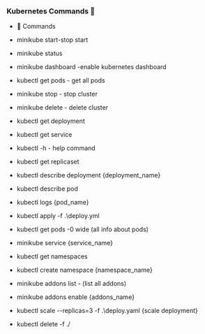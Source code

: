 ### Kubernetes Commands 👋
-  🌱 Commands
- minikube start-stop start
- minikube status
- minikube dashboard -enable kubernetes dashboard
- kubectl get pods - get all pods
- minikube stop - stop cluster
- minikube delete - delete cluster 
- kubectl get deployment 
- kubectl get service
- kubectl -h - help command
- kubectl get replicaset
    
- kubectl describe deployment {deployment_name}
- kubectl describe pod 
- kubectl logs {pod_name}
    
- kubectl apply -f .\deploy.yml
- kubectl get pods -0 wide (all info about pods)
- minikube service {service_name}
    
    
     
- kubectl get namespaces
- kubectl create namespace {namespace_name}
    
- minikube addons list  - (list all addons)
    
- minikube addons enable {addons_name}
    
- kubectl scale --replicas=3 -f .\deploy.yaml {scale deployment}
- kubectl delete -f ./

    
